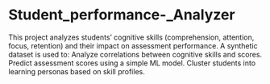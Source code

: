 # Student_performance-_Analyzer
This project analyzes students’ cognitive skills (comprehension, attention, focus, retention) and their impact on assessment performance. A synthetic dataset is used to:  Analyze correlations between cognitive skills and scores.  Predict assessment scores using a simple ML model.  Cluster students into learning personas based on skill profiles.
